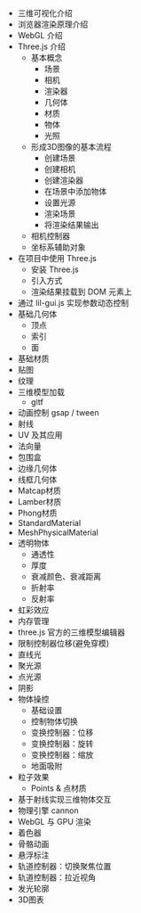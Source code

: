* 三维可视化介绍
* 浏览器渲染原理介绍
* WebGL 介绍
* Three.js 介绍
  * 基本概念
    * 场景
    * 相机
    * 渲染器
    * 几何体
    * 材质
    * 物体
    * 光照
  * 形成3D图像的基本流程
    * 创建场景
    * 创建相机
    * 创建渲染器
    * 在场景中添加物体
    * 设置光源
    * 渲染场景
    * 将渲染结果输出
  * 相机控制器
  * 坐标系辅助对象
* 在项目中使用 Three.js
  * 安装 Three.js
  * 引入方式
  * 渲染结果挂载到 DOM 元素上
* 通过 lil-gui.js 实现参数动态控制
* 基础几何体
  * 顶点
  * 索引
  * 面
* 基础材质
* 贴图
* 纹理
* 三维模型加载
  * gltf
* 动画控制 gsap / tween
* 射线
* UV 及其应用
* 法向量
* 包围盒
* 边缘几何体
* 线框几何体
* Matcap材质
* Lamber材质
* Phong材质
* StandardMaterial
* MeshPhysicalMaterial
* 透明物体
  * 通透性
  * 厚度
  * 衰减颜色、衰减距离
  * 折射率
  * 反射率
* 虹彩效应
* 内存管理
* three.js 官方的三维模型编辑器
* 限制控制器位移(避免穿模)
* 直线光
* 聚光源
* 点光源
* 阴影
* 物体操控
  * 基础设置
  * 控制物体切换
  * 变换控制器：位移
  * 变换控制器：旋转
  * 变换控制器：缩放
  * 地面吸附
* 粒子效果
  * Points & 点材质
* 基于射线实现三维物体交互
* 物理引擎 cannon
* WebGL 与 GPU 渲染
* 着色器
* 骨骼动画
* 悬浮标注
* 轨道控制器：切换聚焦位置
* 轨道控制器：拉近视角
* 发光轮廓
* 3D图表


